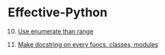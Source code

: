 # Effective-Python


10. [Use enumerate than range](enumerate/)

49. [Make docstring on every funcs, classes, modules](docstring/)